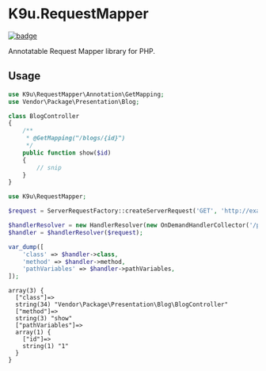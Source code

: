 # K9u.RequestMapper

[![badge](https://github.com/kawanamiyuu/K9u.RequestMapper/workflows/CI/badge.svg)](https://github.com/kawanamiyuu/K9u.RequestMapper/actions?query=workflow%3ACI)

Annotatable Request Mapper library for PHP.

## Usage

```php
use K9u\RequestMapper\Annotation\GetMapping;
use Vendor\Package\Presentation\Blog;

class BlogController
{
    /**
     * @GetMapping("/blogs/{id}")
     */
    public function show($id)
    {
        // snip
    }
}
```

```php
use K9u\RequestMapper;

$request = ServerRequestFactory::createServerRequest('GET', 'http://example.com/blogs/1', $_SERVER);

$handlerResolver = new HandlerResolver(new OnDemandHandlerCollector('/path/to/src/Presentation'));
$handler = $handlerResolver($request);

var_dump([
    'class' => $handler->class,
    'method' => $handler->method,
    'pathVariables' => $handler->pathVariables,
]);
```

```
array(3) {
  ["class"]=>
  string(34) "Vendor\Package\Presentation\Blog\BlogController"
  ["method"]=>
  string(3) "show"
  ["pathVariables"]=>
  array(1) {
    ["id"]=>
    string(1) "1"
  }
}
```
